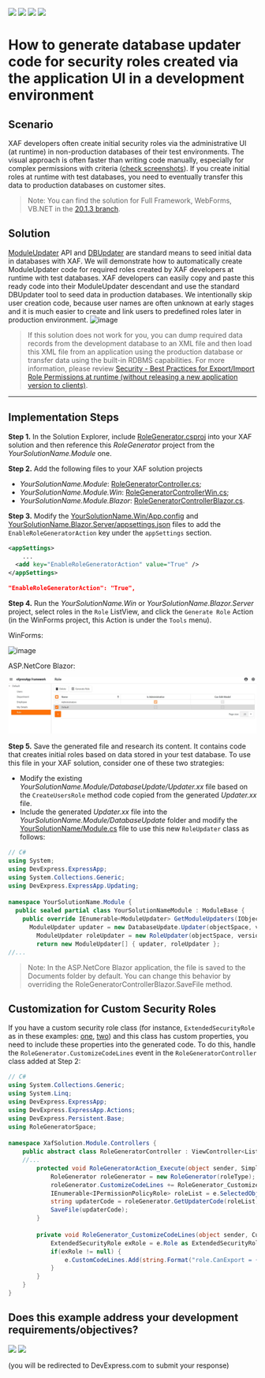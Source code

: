<!-- default badges list -->
![](https://img.shields.io/endpoint?url=https://codecentral.devexpress.com/api/v1/VersionRange/245087488/21.2.4%2B)
[![](https://img.shields.io/badge/Open_in_DevExpress_Support_Center-FF7200?style=flat-square&logo=DevExpress&logoColor=white)](https://supportcenter.devexpress.com/ticket/details/T868197)
[![](https://img.shields.io/badge/📖_How_to_use_DevExpress_Examples-e9f6fc?style=flat-square)](https://docs.devexpress.com/GeneralInformation/403183)
[![](https://img.shields.io/badge/💬_Leave_Feedback-feecdd?style=flat-square)](#does-this-example-address-your-development-requirementsobjectives)
<!-- default badges end -->
# How to generate database updater code for security roles created via the application UI in a development environment

## Scenario
XAF developers often create initial security roles via the administrative UI (at runtime) in non-production databases of their test environments. The visual approach is often faster than writing code manually, especially for complex permissions with criteria ([check screenshots](https://docs.devexpress.com/eXpressAppFramework/113366/concepts/security-system)). If you create initial roles at runtime with test databases, you need to eventually transfer this data to production databases on customer sites.

> Note: You can find the solution for Full Framework, WebForms, VB.NET in the [20.1.3 branch](https://github.com/DevExpress-Examples/XAF_How-to-get-role-code-from-the-UI/tree/20.1.3+).

## Solution
[ModuleUpdater](https://docs.devexpress.com/eXpressAppFramework/DevExpress.ExpressApp.Updating.ModuleUpdater) API and [DBUpdater](https://docs.devexpress.com/eXpressAppFramework/113239/deployment/deployment-tutorial/application-update#update-a-database-dbupdater-tool) are standard means to seed initial data in databases with XAF.
We will demonstrate how to automatically create ModuleUpdater code for required roles created by XAF developers at runtime with test databases. XAF developers can easily copy and paste this ready code into their ModuleUpdater descendant and use the standard DBUpdater tool to seed data in production databases. We intentionally skip user creation code, because user names are often unknown at early stages and it is much easier to create and link users to predefined roles later in production environment.
![image](https://user-images.githubusercontent.com/14300209/77691659-62c48a00-6fb6-11ea-9d52-d273a30c137d.png)

>If this solution does not work for you, you can dump required data records from the development database to an XML file and then load this XML file from an application using the production database or transfer data using the built-in RDBMS capabilities. For more information, please review [Security - Best Practices for Export/Import Role Permissions at runtime (without releasing a new application version to clients)](https://supportcenter.devexpress.com/ticket/details/t951640/security-best-practices-for-export-import-role-permissions-at-runtime-without-releasing).

---

## Implementation Steps

**Step 1.** In the Solution Explorer, include [RoleGenerator.csproj](RoleGenerator/RoleGenerator.csproj) into your XAF solution and then reference this *RoleGenerator* project from the *YourSolutionName.Module* one.
 
**Step 2.** Add the following files to your XAF solution projects
 - *YourSolutionName.Module*: [RoleGeneratorController.cs](XafSolution.Module/Controllers/RoleGeneratorController.cs);
 - *YourSolutionName.Module.Win*: [RoleGeneratorControllerWin.cs](XafSolution.Module.Win/Controllers/RoleGeneratorControllerWin.cs);
 - *YourSolutionName.Module.Blazor*: [RoleGeneratorControllerBlazor.cs](XafSolution.Module.Blazor/Controllers/RoleGeneratorControllerBlazor.cs).

**Step 3.** Modify the [YourSolutionName.Win/App.config](XafSolution.Win/App.config) and [YourSolutionName.Blazor.Server/appsettings.json](XafSolution.Blazor.Server/appsettings.json) files to add the `EnableRoleGeneratorAction` key under the `appSettings` section.
``` xml
<appSettings>
    ...
  <add key="EnableRoleGeneratorAction" value="True" />
</appSettings>
```
``` json
"EnableRoleGeneratorAction": "True",
```
**Step 4.** Run the *YourSolutionName.Win* or *YourSolutionName.Blazor.Server* project, select roles in the `Role` ListView, and click the `Generate Role` Action (in the WinForms project, this Action is under the `Tools` menu).
 
WinForms:

![image](https://user-images.githubusercontent.com/14300209/77691778-8e477480-6fb6-11ea-9364-a56a90357070.png)
   
ASP.NetCore Blazor:

![image](blazor_screen.jpg) 
    
**Step 5.** Save the generated file and research its content. It contains code that creates initial roles based on data stored in your test database. To use this file in your XAF solution, consider one of these two strategies:
 - Modify the existing *YourSolutionName.Module/DatabaseUpdate/Updater.xx* file based on the `CreateUsersRole` method code copied from the generated *Updater.xx* file.
 - Include the generated *Updater.xx* file into the *YourSolutionName.Module/DatabaseUpdate* folder and modify the [YourSolutionName/Module.cs](XafSolution.Module/Module.cs) file to use this new `RoleUpdater` class as follows:
 
``` csharp
// C#
using System;
using DevExpress.ExpressApp;
using System.Collections.Generic;
using DevExpress.ExpressApp.Updating;

namespace YourSolutionName.Module {
  public sealed partial class YourSolutionNameModule : ModuleBase {
    public override IEnumerable<ModuleUpdater> GetModuleUpdaters(IObjectSpace objectSpace, Version versionFromDB) {
      ModuleUpdater updater = new DatabaseUpdate.Updater(objectSpace, versionFromDB);
        ModuleUpdater roleUpdater = new RoleUpdater(objectSpace, versionFromDB);
    	return new ModuleUpdater[] { updater, roleUpdater };
//...
```

> Note: In the ASP.NetCore Blazor application, the file is saved to the Documents folder by default. You can change this behavior by overriding the RoleGeneratorControllerBlazor.SaveFile method.

## Customization for Custom Security Roles
If you have a custom security role class (for instance, `ExtendedSecurityRole` as in these examples: [one](https://docs.devexpress.com/eXpressAppFramework/113452/task-based-help/security/how-to-implement-a-custom-security-system-user-based-on-an-existing-business-class), [two](https://docs.devexpress.com/eXpressAppFramework/113384/task-based-help/security/how-to-implement-custom-security-objects-users-roles-operation-permissions)) and this class has custom properties, you need to include these properties into the generated code. To do this, handle the `RoleGenerator.CustomizeCodeLines` event in the `RoleGeneratorController` class added at Step 2:

``` csharp
// C#
using System.Collections.Generic;
using System.Linq;
using DevExpress.ExpressApp;
using DevExpress.ExpressApp.Actions;
using DevExpress.Persistent.Base;
using RoleGeneratorSpace;

namespace XafSolution.Module.Controllers {
    public abstract class RoleGeneratorController : ViewController<ListView> {
	//...
        protected void RoleGeneratorAction_Execute(object sender, SimpleActionExecuteEventArgs e) {
            RoleGenerator roleGenerator = new RoleGenerator(roleType);
            roleGenerator.CustomizeCodeLines += RoleGenerator_CustomizeCodeLines;
            IEnumerable<IPermissionPolicyRole> roleList = e.SelectedObjects.OfType<IPermissionPolicyRole>();
            string updaterCode = roleGenerator.GetUpdaterCode(roleList);
            SaveFile(updaterCode);
        }

        private void RoleGenerator_CustomizeCodeLines(object sender, CustomizeCodeLinesEventArg e) {
            ExtendedSecurityRole exRole = e.Role as ExtendedSecurityRole;
            if(exRole != null) {
                e.CustomCodeLines.Add(string.Format("role.CanExport = {0};", exRole.CanExport.ToString().ToLowerInvariant()));
            }
        }
    }
}

```




<!-- feedback -->
## Does this example address your development requirements/objectives?

[<img src="https://www.devexpress.com/support/examples/i/yes-button.svg"/>](https://www.devexpress.com/support/examples/survey.xml?utm_source=github&utm_campaign=XAF_How-to-get-role-code-from-the-UI&~~~was_helpful=yes) [<img src="https://www.devexpress.com/support/examples/i/no-button.svg"/>](https://www.devexpress.com/support/examples/survey.xml?utm_source=github&utm_campaign=XAF_How-to-get-role-code-from-the-UI&~~~was_helpful=no)

(you will be redirected to DevExpress.com to submit your response)
<!-- feedback end -->
